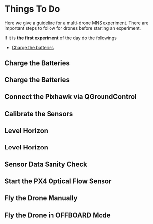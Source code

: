 # Things To Do

Here we give a guideline for a multi-drone MNS experiment.  There are important steps to follow for drones before starting an experiment.   


If it is **the first experiment** of the day do the followings

* [Charge the batteries](../../user-guide/configuration/charging-the-batteries.md)

## Charge the Batteries <a id="batteries"></a>

## Charge the Batteries <a id="batteries"></a>

## Connect the Pixhawk via QGroundControl

## Calibrate the Sensors

## Level Horizon

## Level Horizon

## Sensor Data Sanity Check

## Start the PX4 Optical Flow Sensor

## Fly the Drone Manually

## Fly the Drone in OFFBOARD Mode

